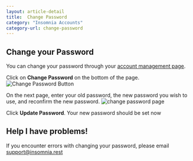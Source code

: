 ```yaml
---
layout: article-detail
title:  Change Password
category: "Insomnia Accounts"
category-url: change-password
---
```


## Change your Password
You can change your password through your [account management page](https://app.insomnia.rest/app/account/).

Click on **Change Password** on the bottom of the page.
![Change Password Button](/assets/images/change-password.png)

On the next page, enter your old password, the new password you wish to use, and reconfirm the new password.
![change password page](/assets/images/change-password-page.png)

Click **Update Password**.  Your new password should be set now

## Help I have problems!
If you encounter errors with changing your password, please email support@insomnia.rest